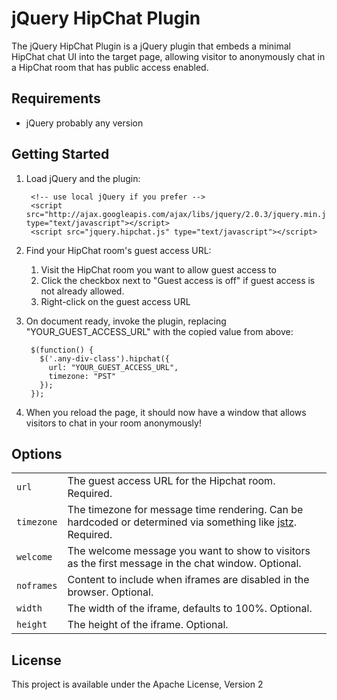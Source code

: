 jQuery HipChat Plugin
=====================

The jQuery HipChat Plugin is a jQuery plugin that embeds a minimal HipChat chat UI into the target page, allowing
visitor to anonymously chat in a HipChat room that has public access enabled.

Requirements
-----

* jQuery probably any version

Getting Started
-----

1. Load jQuery and the plugin:

        <!-- use local jQuery if you prefer -->
        <script src="http://ajax.googleapis.com/ajax/libs/jquery/2.0.3/jquery.min.js" type="text/javascript"></script>
        <script src="jquery.hipchat.js" type="text/javascript"></script>

2. Find your HipChat room's guest access URL:
    1. Visit the HipChat room you want to allow guest access to
    2. Click the checkbox next to "Guest access is off" if guest access is not already allowed.
    3. Right-click on the guest access URL

3. On document ready, invoke the plugin, replacing "YOUR_GUEST_ACCESS_URL" with the copied value from above:

        $(function() {
          $('.any-div-class').hipchat({
            url: "YOUR_GUEST_ACCESS_URL",
            timezone: "PST"
          });
        });

4. When you reload the page, it should now have a window that allows visitors to chat in your room anonymously!

Options
------
|            |              |
| ---------- | ------------ |
| `url`      | The guest access URL for the Hipchat room. Required.
| `timezone` | The timezone for message time rendering.  Can be hardcoded or determined via something like [jstz](http://pellepim.bitbucket.org/jstz/). Required.
| `welcome`  | The welcome message you want to show to visitors as the first message in the chat window. Optional.
| `noframes` | Content to include when iframes are disabled in the browser.  Optional.
| `width`    | The width of the iframe, defaults to 100%. Optional.
| `height`   | The height of the iframe. Optional.

License
------

This project is available under the Apache License, Version 2
